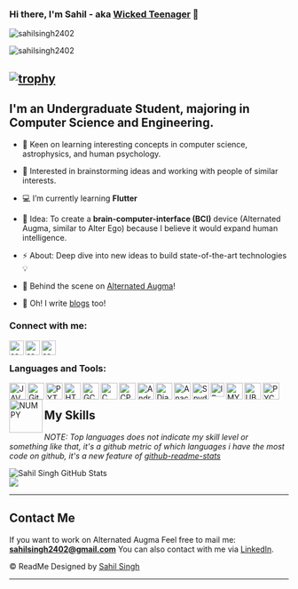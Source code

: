 ### Hi there, I'm Sahil - aka [Wicked Teenager](https://wickedteenager.blogspot.com/) 👋
<p align="left"> <img src="https://img.shields.io/badge/-sahilsingh2402@gmail.com-c14438?style=flat-square&logo=Gmail&logoColor=white"alt="sahilsingh2402" /> </p> <p align="left"> <img src="https://komarev.com/ghpvc/?username=sahilsingh2402&label=Profile%20views&color=f1d104&style=flat-square" alt="sahilsingh2402" /> </p> <p align="left"> 

[![trophy](https://github-profile-trophy.vercel.app/?username=ryo-ma)](https://github.com/ryo-ma/github-profile-trophy)
---
## I'm an Undergraduate Student, majoring in Computer Science and Engineering. 

- 🌱  Keen on learning interesting concepts in computer science, astrophysics, and human psychology.

- 👯  Interested in brainstorming ideas and working with people of similar interests.

- 💻  I’m currently learning **Flutter**

- 🥅  Idea: To create a **brain-computer-interface (BCI)** device (Alternated Augma, similar to Alter Ego) because I believe it would expand human intelligence.

- ⚡  About: Deep dive into new ideas to build state-of-the-art technologies 💡

- 🔭  Behind the scene on [Alternated Augma](https://wickedteenager.blogspot.com/)!

- 💬  Oh! I write [blogs](https://wickedteenager.blogspot.com/) too!

### Connect with me:

[<img align="left" alt="sahilsingh2402 | Twitter" width="26px" src="https://cdn.jsdelivr.net/npm/simple-icons@v3/icons/twitter.svg" />](https://twitter.com/SahilSi99148897)
[<img align="left" alt="sahilsingh2402 | LinkedIn" width="26px" src="https://cdn.jsdelivr.net/npm/simple-icons@v3/icons/linkedin.svg" />](https://www.linkedin.com/in/sahilsingh24/)
[<img align="left" alt="sahilsingh2402 | Instagram" width="26px" src="https://cdn.jsdelivr.net/npm/simple-icons@v3/icons/instagram.svg" />](https://www.instagram.com/sahil_singh_2402/)

<br />

### Languages and Tools: 

[<img align="left" alt="JAVA" width="30px" src="https://github.com/sahilsingh2402/sahilsingh2402/blob/main/files_ss2402/java.svg" />](https://www.java.com/)

[<img align="left" alt="Git" width="30px" src="https://github.com/sahilsingh2402/sahilsingh2402/blob/main/files_ss2402/git.svg" />](https://git-scm.com/)

[<img align="left" alt="PYTHON" width="30px" src="https://github.com/sahilsingh2402/sahilsingh2402/blob/main/files_ss2402/python.svg" />](https://www.python.org/)

[<img align="left" alt="HTML" width="30px" src="https://github.com/sahilsingh2402/sahilsingh2402/blob/main/files_ss2402/html.svg" />](https://html.com/)

[<img align="left" alt="GCP" width="30px" src="https://github.com/sahilsingh2402/sahilsingh2402/blob/main/files_ss2402/google-cloud.svg" />](https://cloud.google.com//)

[<img align="left" alt="C" width="30px" src="https://github.com/sahilsingh2402/sahilsingh2402/blob/main/files_ss2402/c-original.svg" />](https://www.cprogramming.com/)

[<img align="left" alt="CPP" width="30px" src="https://github.com/sahilsingh2402/sahilsingh2402/blob/main/files_ss2402/cpp.svg" />](https://www.cplusplus.com/)

[<img align="left" alt="Android" width="30px" src="https://github.com/sahilsingh2402/sahilsingh2402/blob/main/files_ss2402/android.svg" />](https://developer.android.com/)

[<img align="left" alt="Django" width="30px" src="https://github.com/sahilsingh2402/sahilsingh2402/blob/main/files_ss2402/django.svg" />](https://www.djangoproject.com/)

[<img align="left" alt="Anaconda" width="30px" src="https://github.com/sahilsingh2402/sahilsingh2402/blob/main/files_ss2402/anaconda.png" />](https://www.anaconda.com/)

[<img align="left" alt="Spyder" width="30px" src="https://github.com/sahilsingh2402/sahilsingh2402/blob/main/files_ss2402/spyder.png" />](https://www.spyder-ide.org/)

[<img align="left" alt="IPython" width="25px" src="https://github.com/sahilsingh2402/sahilsingh2402/blob/main/files_ss2402/ip.jpg" />](https://ipython.org/)

[<img align="left" alt="MYSQL" width="30px" src="https://github.com/sahilsingh2402/sahilsingh2402/blob/main/files_ss2402/mysql.svg" />](https://www.mysql.com/)

[<img align="left" alt="UBUNTU" width="30px" src="https://github.com/sahilsingh2402/sahilsingh2402/blob/main/files_ss2402/ubuntu.svg" />](https://ubuntu.com/)

[<img align="left" alt="PYCHARM" width="30px" src="https://github.com/sahilsingh2402/sahilsingh2402/blob/main/files_ss2402/pycharm.svg" />](https://www.jetbrains.com/pycharm/)

[<img align="left" alt="NUMPY" width="60px" src="https://github.com/sahilsingh2402/sahilsingh2402/blob/main/files_ss2402/numpy.svg" />](https://numpy.org/)

<br />

## My Skills
*NOTE: Top languages does not indicate my skill level or something like that, it's a github metric of which languages i have the most code on github, it's a new feature of [github-readme-stats](https://github.com/sahilsingh2402/github-readme-stats)*

  <img align="left" alt="Sahil Singh GitHub Stats" src="https://github-readme-stats.codestackr.vercel.app/api?username=sahilsingh2402&show_icons=true&hide_border=true" />
<a href="https://github.com/sahilsingh2402/github-readme-stats">
  <!-- Change the `github-readme-stats.vercel.app` to `github-readme-stats.vercel.app`  -->
  <br />
  <img align="center" src="https://github-readme-stats.vercel.app/api/top-langs/?username=sahilsingh2402&layout=compact&theme=material-palenight" />
</a> 

---
## Contact Me 
If you want to work on Alternated Augma 
Feel free to mail me: **sahilsingh2402@gmail.com**
You can also contact with me via [LinkedIn](https://www.linkedin.com/in/sahilsingh24/).

:copyright: ReadMe Designed by [Sahil Singh](https://www.linkedin.com/in/sahilsingh24/)

---
